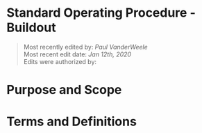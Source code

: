 # Standard Operating Procedure - Buildout

>Most recently edited by: *Paul VanderWeele*  
>Most recent edit date: *Jan 12th, 2020*  
>Edits were authorized by:  

# Purpose and Scope

# Terms and Definitions
